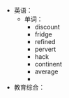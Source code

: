 - 英语：
	- 单词：
		- discount
		- fridge
		- refined
		- pervert
		- hack
		- continent
		- average
		-
- 教育综合：